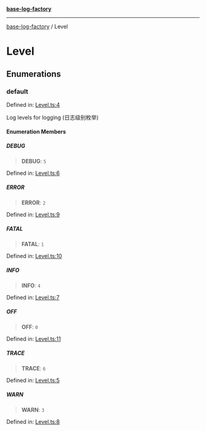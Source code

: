 [**base-log-factory**](index.md)

***

[base-log-factory](index.md) / Level

# Level

## Enumerations

### default

Defined in: [Level.ts:4](https://github.com/fengxinming/log-base/blob/483618e5ef8d17f349bb26fef0da7eaaacfb7fef/packages/base-log-factory/src/Level.ts#L4)

Log levels for logging (日志级别枚举)

#### Enumeration Members

##### DEBUG

> **DEBUG**: `5`

Defined in: [Level.ts:6](https://github.com/fengxinming/log-base/blob/483618e5ef8d17f349bb26fef0da7eaaacfb7fef/packages/base-log-factory/src/Level.ts#L6)

##### ERROR

> **ERROR**: `2`

Defined in: [Level.ts:9](https://github.com/fengxinming/log-base/blob/483618e5ef8d17f349bb26fef0da7eaaacfb7fef/packages/base-log-factory/src/Level.ts#L9)

##### FATAL

> **FATAL**: `1`

Defined in: [Level.ts:10](https://github.com/fengxinming/log-base/blob/483618e5ef8d17f349bb26fef0da7eaaacfb7fef/packages/base-log-factory/src/Level.ts#L10)

##### INFO

> **INFO**: `4`

Defined in: [Level.ts:7](https://github.com/fengxinming/log-base/blob/483618e5ef8d17f349bb26fef0da7eaaacfb7fef/packages/base-log-factory/src/Level.ts#L7)

##### OFF

> **OFF**: `0`

Defined in: [Level.ts:11](https://github.com/fengxinming/log-base/blob/483618e5ef8d17f349bb26fef0da7eaaacfb7fef/packages/base-log-factory/src/Level.ts#L11)

##### TRACE

> **TRACE**: `6`

Defined in: [Level.ts:5](https://github.com/fengxinming/log-base/blob/483618e5ef8d17f349bb26fef0da7eaaacfb7fef/packages/base-log-factory/src/Level.ts#L5)

##### WARN

> **WARN**: `3`

Defined in: [Level.ts:8](https://github.com/fengxinming/log-base/blob/483618e5ef8d17f349bb26fef0da7eaaacfb7fef/packages/base-log-factory/src/Level.ts#L8)
